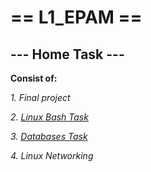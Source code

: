 # == L1_EPAM == 
## --- Home Task ---
__Consist of:__

_1. Final project_

_2. [Linux Bash Task](https://github.com/Ivan2navI/L1_EPAM/tree/main/2.%20Linux%20Bash%20Task)_

_3. [Databases Task](https://github.com/Ivan2navI/L1_EPAM/tree/main/3.%20Databases%20Task)_

_4. Linux Networking_
